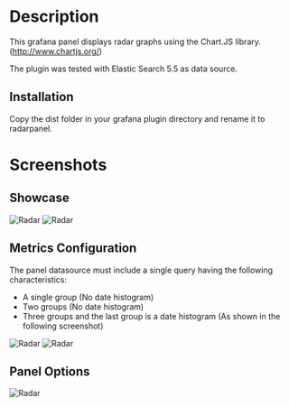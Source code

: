 # Description

This grafana panel displays radar graphs using the Chart.JS library. (http://www.chartjs.org/)

The plugin was tested with Elastic Search 5.5 as data source.

## Installation

Copy the dist folder in your grafana plugin directory and rename it to radarpanel.

# Screenshots

## Showcase

![Radar](https://raw.githubusercontent.com/snuids/grafana-radar-panel/master/src/img/screenshot-radar-showcase.jpg)
![Radar](https://raw.githubusercontent.com/snuids/grafana-radar-panel/master/src/img/screenshot-radar-showcase2.jpg)

## Metrics Configuration

The panel datasource must include a single query having the following characteristics:
* A single group (No date histogram)
* Two groups (No date histogram)
* Three groups and the last group is a date histogram (As shown in the following screenshot)


![Radar](https://raw.githubusercontent.com/snuids/grafana-radar-panel/master/src/img/screenshot-radar-metrics.jpg)
![Radar](https://raw.githubusercontent.com/snuids/grafana-radar-panel/master/src/img/screenshot-radar-metrics2.jpg)

## Panel Options

![Radar](https://raw.githubusercontent.com/snuids/grafana-radar-panel/master/src/img/screenshot-rad-options.jpg)
